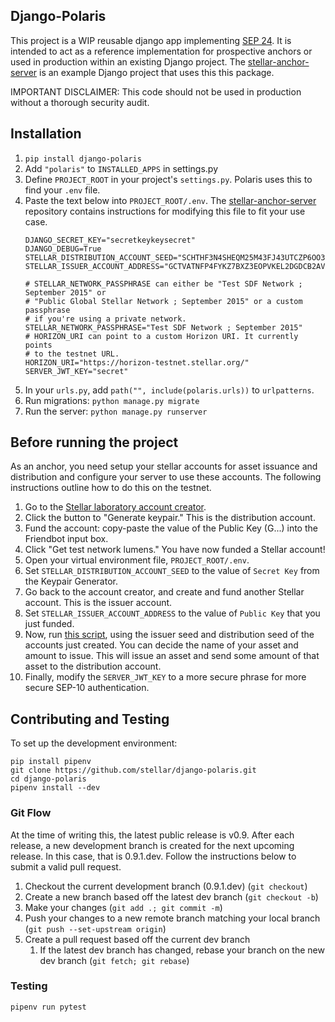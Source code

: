 ## Django-Polaris
This project is a WIP reusable django app implementing [SEP 24](https://github.com/stellar/stellar-protocol/blob/master/ecosystem/sep-0024.md). 
It is intended to act as a reference implementation for prospective anchors or used in production within an existing Django project.
The [stellar-anchor-server](https://github.com/stellar/stellar-anchor-server) is an example Django project that uses this this package.

IMPORTANT DISCLAIMER: This code should not be used in production without a thorough security audit.

## Installation
1. `pip install django-polaris`
1. Add `"polaris"` to `INSTALLED_APPS` in settings.py
1. Define `PROJECT_ROOT` in your project's `settings.py`. Polaris uses this to find your `.env` file.
1. Paste the text below into `PROJECT_ROOT/.env`. The [stellar-anchor-server](https://github.com/stellar/stellar-anchor-server) repository contains instructions for modifying this file to fit your use case.
    ```.env
    DJANGO_SECRET_KEY="secretkeykeysecret"
    DJANGO_DEBUG=True
    STELLAR_DISTRIBUTION_ACCOUNT_SEED="SCHTHF3N4SHEQM25M43FJ43UTCZP6OO3JKYVJCJBZ4YW6KVVAGC2OUCT"
    STELLAR_ISSUER_ACCOUNT_ADDRESS="GCTVATNFP4FYKZ7BXZ3EOPVKEL2DGDCB2AVBDUNLW7NYR7REF5PMKY4V"

    # STELLAR_NETWORK_PASSPHRASE can either be "Test SDF Network ; September 2015" or
    # "Public Global Stellar Network ; September 2015" or a custom passphrase
    # if you're using a private network.
    STELLAR_NETWORK_PASSPHRASE="Test SDF Network ; September 2015"
    # HORIZON_URI can point to a custom Horizon URI. It currently points
    # to the testnet URL.
    HORIZON_URI="https://horizon-testnet.stellar.org/"
    SERVER_JWT_KEY="secret"
    ```
1. In your `urls.py`, add `path("", include(polaris.urls))` to `urlpatterns`.
1. Run migrations: `python manage.py migrate`
1. Run the server: `python manage.py runserver`

## Before running the project
As an anchor, you need setup your stellar accounts for asset issuance and distribution and configure your server to use these accounts. The following instructions outline how to do this on the testnet.

1. Go to the [Stellar laboratory account creator](https://www.stellar.org/laboratory/#account-creator?network=test).
1. Click the button to "Generate keypair." This is the distribution account.
1. Fund the account: copy-paste the value of the Public Key (G...) into the Friendbot input box.
1. Click "Get test network lumens." You have now funded a Stellar account! 
1. Open your virtual environment file, `PROJECT_ROOT/.env`.
1. Set `STELLAR_DISTRIBUTION_ACCOUNT_SEED` to the value of `Secret Key` from the Keypair Generator.
1. Go back to the account creator, and create and fund another Stellar account. This is the issuer account.
1. Set `STELLAR_ISSUER_ACCOUNT_ADDRESS` to the value of `Public Key` that you just funded.
1. Now, run [this script](https://github.com/msfeldstein/create-stellar-token), using the issuer seed and distribution seed of the accounts just created. You can decide the name of your asset and amount to issue. This will issue an asset and send some amount of that asset to the distribution account.
1. Finally, modify the `SERVER_JWT_KEY` to a more secure phrase for more secure SEP-10 authentication. 

## Contributing and Testing
To set up the development environment:
```
pip install pipenv
git clone https://github.com/stellar/django-polaris.git
cd django-polaris
pipenv install --dev
```
### Git Flow
At the time of writing this, the latest public release is v0.9. 
After each release, a new development branch is created for the next upcoming release. In this case, that is 0.9.1.dev.
Follow the instructions below to submit a valid pull request.

1. Checkout the current development branch (0.9.1.dev) (`git checkout`)
1. Create a new branch based off the latest dev branch (`git checkout -b`)
1. Make your changes (`git add .; git commit -m`)
1. Push your changes to a new remote branch matching your local branch (`git push --set-upstream origin`)
1. Create a pull request based off the current dev branch
    1. If the latest dev branch has changed, rebase your branch on the new dev branch (`git fetch; git rebase`)


### Testing
```.env
pipenv run pytest
```
